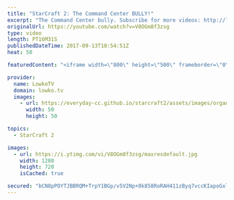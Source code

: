 ```yaml
---
title: "StarCraft 2: The Command Center BULLY!"
excerpt: "The Command Center bully. Subscribe for more videos: http://lowko.tv/youtube More StarCraft 2: https://goo.gl/qUBVXB  In this Silver League match of Terran vs Protoss the Protoss player decides that all he is going to make for the majority of the game is Pylons and Photon Cannons. The Terran player is"
originalUrl: https://youtube.com/watch?v=V8OGm8f3zsg
type: video
length: PT16M31S
publishedDateTime: 2017-09-13T10:54:51Z
heat: 50

featuredContent: "<iframe width=\"800\" height=\"500\" frameborder=\"0\" src=\"https://www.youtube.com/embed/V8OGm8f3zsg\" allow=\"accelerometer; autoplay; encrypted-media; gyroscope; picture-in-picture\" allowfullscreen></iframe>"

provider:
  name: LowkoTV
  domain: lowko.tv
  images:
    - url: https://everyday-cc.github.io/starcraft2/assets/images/organizations/lowko.tv-50x50.jpg
      width: 50
      height: 50

topics:
  - StarCraft 2

images:
  - url: https://i.ytimg.com/vi/V8OGm8f3zsg/maxresdefault.jpg
    width: 1280
    height: 720
    isCached: true

secured: "bCN8pPOYTJBBRQM+TrpY1BGp/v5V2Np+8k858RoRAH411zByq7vccKIapoGxlW+HJb4K0L1p7zJFHgeGl5mhCTDHcarI7M7khXA3KL0bi08F/mn3K7rxvmmKtElwgDl7EOTToAEiWecEpqs0lIiCLMSIU1IvJIVp0qY5lMdx1SonAy47p0bt2J0zTWxzNST4bWG7Qb4gkV8VzjZIkI1INyA+aoJ8wVfO+cEECgSy84wb+cNAwYDR7YVe5X3F1YDQZruVLZ3rK699hVdkqxvhb6gzGq7op7Jo4HCMpv2LQ722/EmgA180HNBdQFlNFwCEqCV4VvlKM0uCF8Ki34+uIU/+niwI59i4mDJ2cLkbONrUJZevryBCFaR++YMkFw4sU40qKxBxlIPPT5fATi3zcTsPlvqFtbnjG2m3iMrJkoo=;Jo1Vi7DU7xo5IY1ncsTkvw=="
---
```


